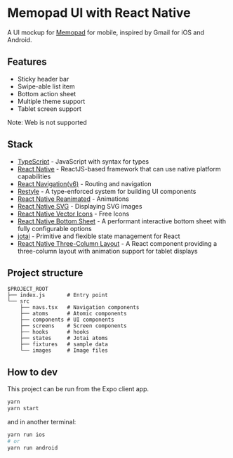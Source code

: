 # Memopad UI with React Native

A UI mockup for [Memopad](https://martogramer.vercel.app/) for mobile, inspired by Gmail for iOS and Android.


## Features

- Sticky header bar
- Swipe-able list item
- Bottom action sheet
- Multiple theme support
- Tablet screen support

Note: Web is not supported


## Stack

- [TypeScript](https://www.typescriptlang.org/) - JavaScript with syntax for types
- [React Native](https://reactnative.dev/) - ReactJS-based framework that can use native platform capabilities
- [React Navigation(v6)](https://reactnavigation.org/) - Routing and navigation
- [Restyle](https://github.com/Shopify/restyle) - A type-enforced system for building UI components
- [React Native Reanimated](https://docs.swmansion.com/react-native-reanimated/) - Animations
- [React Native SVG](https://github.com/react-native-svg/react-native-svg) - Displaying SVG images
- [React Native Vector Icons](https://github.com/oblador/react-native-vector-icons) - Free Icons
- [React Native Bottom Sheet](https://github.com/gorhom/react-native-bottom-sheet) - A performant interactive bottom sheet with fully configurable options
- [jotai](https://jotai.org/) - Primitive and flexible state management for React
- [React Native Three-Column Layout](https://github.com/craftzdog/react-native-three-column-layout) - A React component providing a three-column layout with animation support for tablet displays

## Project structure

```
$PROJECT_ROOT
├── index.js       # Entry point
└── src
    ├── navs.tsx   # Navigation components
    ├── atoms      # Atomic components
    ├── components # UI components
    ├── screens    # Screen components
    ├── hooks      # hooks
    ├── states     # Jotai atoms
    ├── fixtures   # sample data
    └── images     # Image files
```

## How to dev

This project can be run from the Expo client app.

```sh
yarn
yarn start
```

and in another terminal:

```sh
yarn run ios
# or
yarn run android
```